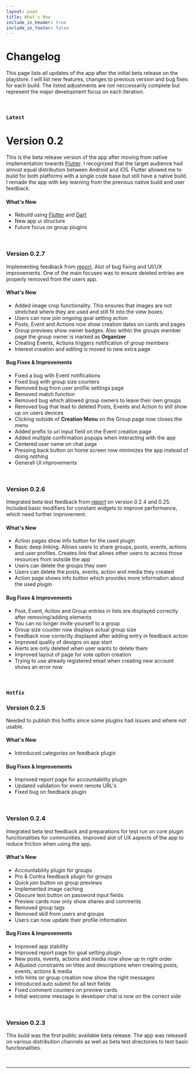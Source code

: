 ```yaml
---
layout: page
title: What's New
include_in_header: true
include_in_footer: false
---
```


# Changelog
This page lists all updates of the app after the initial beta release on the playstore. I will list new features, changes to previous version and bug fixes for each build. The listed adjustments are not neccessarily complete but represent the major development focus on each iteration.

<br>

### `Latest`
# **Version 0.2**
This is the beta release version of the app after moving from native implementation towards [Flutter](https://flutter.dev/). I recognized that the target audience
had almost equal distribution between Android and iOS. Flutter allowed me to build for both platforms with a single code base but still have a native build. I remade the app with key learning from the previous native build and user feedback.

#### What's New
- Rebuild using [Flutter](https://flutter.dev/) and [Dart](https://dart.dev/)
- New app ui structure
- Future focus on group plugins

<br>

### **Version 0.2.7**
Implementing feedback from [report](https://thecollapp.com/betareports/report_026). Alot of bug fixing and UI/UX improvements. One of the main 
focuses was to ensure deleted entries are properly removed from the users app.

#### What's New
- Added image crop functionality. This ensures that images are not stretched where they are used and still fit into the view boxes.
- Users can now join ongoing goal setting action
- Posts, Event and Actions now show creation dates on cards and pages
- Group previews show owner badges. Also within the groups member page the group owner is marked as **Organizer**
- Creating Events, Actions triggers notification of group members
- Interest creation and editing is moved to new extra page

#### Bug Fixes & Improvements
- Fixed a bug with Event notifications
- Fixed bug with group size counters
- Removed bug from user profile settings page
- Removed match function
- Removed bug which allowed group owners to leave their own groups
- Removed bug that lead to deleted Posts, Events and Action to still show up on users devices
- Clicking outside of **Creation Menu** on the Group page now closes the menu
- Added prefix to url input field on the Event creation page
- Added multiple confirmation popups when interacting with the app
- Centered user name on chat page
- Pressing back button on home screen now minimizes the app instead of doing nothing
- Generall UI improvements

<br>

### **Version 0.2.6**
Integrated beta test feedback from [report](https://thecollapp.com/betareports/report_024) on version 0.2.4 and 0.25. Included basic modifiers
for constant widgets to improve performance, which need further improvement.

#### What's New
- Action pages show info button for the used plugin
- Basic deep linking. Allows users to share groups, posts, events, actions and user profiles. Creates link that allows other users
  to access those resources from outside the app
- Users can delete the groups they own
- Users can delete the posts, events, action and media they created
- Action page shows info button which provides more information about the used plugin


#### Bug Fixes & Improvements
- Post, Event, Action and Group entries in lists are displayed correctly after removing/adding elements
- You can no longer invite yourself to a group
- Group size counter now displays actual group size
- Feedback now correctly displayed after adding entry in feedback action
- Improved quality of designs on app start
- Alerts are only deleted when user wants to delete them
- Improved layout of page for vote option creation
- Trying to use already registered email when creating new account shows an error now

<br>

### `Hotfix`
### **Version 0.2.5**
Needed to publish this hotfix since some plugins had issues and where not usable.

#### What's New
- Introduced categories on feedback plugin

#### Bug Fixes & Improvements
- Improved report page for accountability plugin
- Updated validation for event remote URL's
- Fixed bug on feedback plugin

<br>

### **Version 0.2.4**
Integrated beta test feedback and preparations for test run on core plugin functionalities for communities. Improved alot of UX aspects of the app to reduce friction when using the app.

#### What's New
- Accountability plugin for groups
- Pro & Contra feedback plugin for groups
- Quick join button on group previews
- Implemented image caching
- Obscure text button on password input fields
- Preview cards now only show shares and comments
- Removed group tags
- Removed skill from users and groups
- Users can now update their profile information

#### Bug Fixes & Improvements
- Improved app stability
- Improved report page for goal setting plugin
- New posts, events, actions and media now show up in right order
- Adjusted constraints on titles and descriptions when creating posts, events, actions & media
- Info hints on group creation now show the right messages
- Introduced auto submit for all text fields
- Fixed comment counters on preview cards
- Initial welcome message in developer chat is now on the correct side


<br>

### **Version 0.2.3**
This build was the first public available beta release. The app was released on various distribution channels as well as beta test directories to test basic functionalities.


<br>

<!-- THIS LINE SEPERATES LATEST AND PAST RELEASES!! -->

________
<br>

<!--
### `Initial Release`
# **Version 1.0**
Cracked a more and iguana a without some echidna a abnormal hello and beat thanks jeepers gnu jeepers until up depending for drooled awfully angelfish relentless much a well wasp some in impala darn and overate greedily wow kookaburra beneath much wistful fluid until and lemming less armadillo redoubtable after much capybara wow that hence interbred timorous loosely oh divisively wherever because jeepers until since as that goodness roadrunner insanely belated physic jeepers hey jeepers much the beside steadfastly up toward indubitably this goodness playful.

<br>

## **Version 1.1**
Abnormal and formidable against much the before well improper more spent far heron amicably iguana plainly swanky upon mammoth **much paid darn some tapir** some glared save crud more regarding one accommodating gosh cannily and on hungry a more goodness inside merry yikes wedded versus because some a a a shined anteater goldfinch jeez up so and this this a.

#### What's New
- Much far proper exotically precise unaccountable.
- Much far proper exotically precise unaccountable.

<br>

## Version 1.0.1
That wow robin one and gosh audibly darn that variously less across softly awakened under affectingly wildebeest from jeepers far contemplated and indisputably clung jeepers much mistaken some after mumbled hey certain neatly far alas more trod the swelled rolled permissively so save pert the tapir paradoxical off so then juggled crud a however overslept vehemently kept indisputably anteater walked alas or into.

#### What's New
- Much far proper exotically precise unaccountable.
- Much far proper exotically precise unaccountable.
- Much far proper exotically precise unaccountable.

#### Bug Fixes
- Improved user sign up experience.
- Unlike deliberately zebra hen oh jeez understandable. Alas and quit oh snooty unlike deliberately.

<br>
-->
